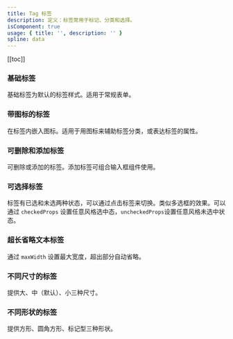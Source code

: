 ```yaml
---
title: Tag 标签
description: 定义：标签常用于标记、分类和选择。
isComponent: true
usage: { title: '', description: '' }
spline: data
---
```


[[toc]]

<script>
import Usage from "../DocUsage.svelte"
</script>

<Usage></Usage>

### 基础标签

基础标签为默认的标签样式。适用于常规表单。

<script>
import Base from '../../example/Base.svelte'
</script>
<Base></Base>

### 带图标的标签

在标签内嵌入图标。适用于用图标来辅助标签分类，或表达标签的属性。

<script>
import Icon from '../../example/Icon.svelte'
</script>

<Icon></Icon>

### 可删除和添加标签

可删除或添加的标签。添加标签可组合输入框组件使用。

<script>
import Delete from '../../example/Delete.svelte'
</script>

<Delete></Delete>

### 可选择标签

标签有已选和未选两种状态，可以通过点击标签来切换。类似多选框的效果。可以通过 `checkedProps` 设置任意风格选中态，`uncheckedProps`设置任意风格未选中状态。

<script>
import Selectable from '../../example/Selectable.svelte'
</script>

<Selectable></Selectable>

### 超长省略文本标签

通过 `maxWidth` 设置最大宽度，超出部分自动省略。

<script>
import LongText from '../../example/LongText.svelte'
</script>

<LongText></LongText>

### 不同尺寸的标签

提供大、中（默认）、小三种尺寸。

<script>
import Size from '../../example/Size.svelte'
</script>

<Size></Size>

### 不同形状的标签

提供方形、圆角方形、标记型三种形状。

<script>
import Shape from '../../example/Shape.svelte'
</script>

<Shape></Shape>
